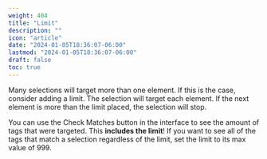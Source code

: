 ```yaml
---
weight: 404
title: "Limit"
description: ""
icon: "article"
date: "2024-01-05T18:36:07-06:00"
lastmod: "2024-01-05T18:36:07-06:00"
draft: false
toc: true
---
```


Many selections will target more than one element. If this is the case, consider adding a limit. The selection will target each element. If the next element is more than the limit placed, the selection will stop.

You can use the Check Matches button in the interface to see the amount of tags that were targeted. This **includes the limit**! If you want to see all of the tags that match a selection regardless of the limit, set the limit to its max value of 999.